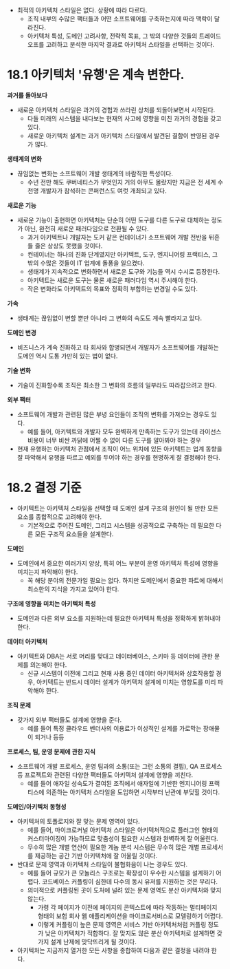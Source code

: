 - 최적의 아키텍처 스타일은 없다. 상황에 따라 다르다.
  - 조직 내부의 수많은 팩터들과 어떤 소프트웨어를 구축하는지에 따라 맥락이 달라진다.
  - 아키텍처 특성, 도메인 고려사항, 전략적 목표, 그 밖의 다양한 것들의 트레이드오프를 고려하고 분석한 마지막 결과로 아키텍처 스타일을 선택하는 것이다.
 
# 18.1 아키텍처 '유행'은 계속 변한다.

**과거를 돌아보다**
- 새로운 아키텍처 스타일은 과거의 경험과 쓰라린 상처를 되돌아보면서 시작된다.
  - 다들 미래의 시스템을 내다보는 현재의 사고에 영향을 미친 과거의 경험을 갖고 있다.
  - 새로운 아키텍처 설계는 과거 아키텍처 스타일에서 발견된 결함이 반영된 경우가 많다.
 
**생태계의 변화**
- 끊임없는 변화는 소프트웨어 개발 생태계의 바람직한 특성이다.
  - 수년 전만 해도 쿠버네티스가 무엇인지 거의 아무도 몰랐지만 지금은 전 세계 수천명 개발자가 참석하는 콘퍼런스도 여럿 개최되고 있다.
 
**새로운 기능**
- 새로운 기능이 출현하면 아키텍처는 단순히 어떤 도구를 다른 도구로 대체하는 정도가 아닌, 완전히 새로운 패러다임으로 전환될 수 있다.
  - 과거 아키텍트나 개발자는 도커 같은 컨테이너가 소프트웨어 개발 전반을 뒤흔들 줄은 상상도 못했을 것이다.
  - 컨테이너는 하나의 진화 단계였지만 아키텍트, 도구, 엔지니어링 프랙티스, 그 밖의 수많은 것들이 IT 업계에 돌풍을 일으켰다.
  - 생태계가 지속적으로 변화하면서 새로운 도구와 기능들 역시 수시로 등장한다.
  - 아키텍트는 새로운 도구는 물론 새로운 패러다임 역시 주시해야 한다.
  - 작은 변화라도 아키텍트의 목표와 정확히 부합하는 변경일 수도 있다.
 
**가속**
- 생태계는 끊임없이 변할 뿐만 아니라 그 변화의 속도도 계속 빨라지고 있다.

**도메인 변경**
- 비즈니스가 계속 진화하고 타 회사와 합병되면서 개발자가 소프트웨어를 개발하는 도메인 역시 도통 가만히 있는 법이 없다.

**기술 변화**
- 기술이 진화할수록 조직은 최소한 그 변화의 흐름의 일부라도 따라잡으려고 한다.

**외부 팩터**
- 소프트웨어 개발과 관련된 많은 부녕 요인들이 조직의 변화를 가져오는 경우도 있다.
  - 예를 들어, 아키텍트와 개발자 모두 완벽하게 만족하는 도구가 있는데 라이선스 비용이 너무 비싼 까닭에 어쩔 수 없이 다른 도구를 알아봐야 하는 경우
- 현재 유행하는 아키텍처 관점에서 조직이 어느 위치에 있든 아키텍트는 업계 동향을 잘 파악해서 유행을 따르고 예외를 두어야 하는 경우를 현명하게 잘 결정해야 한다.

# 18.2 결정 기준
- 아키텍트는 아키텍처 스타일을 선택할 때 도메인 설계 구조의 원인이 될 만한 모든 요소를 종합적으로 고려해야 한다.
  - 기본적으로 주어진 도메인, 그리고 시스템을 성공적으로 구축하는 데 필요한 다른 모든 구조적 요소들을 설계한다.

**도메인**
- 도메인에서 중요한 여러가지 양상, 특히 어느 부분이 운영 아키텍처 특성에 영향을 미치는지 파악해야 한다.
  - 꼭 해당 분야의 전문가일 필요는 없다. 하지만 도메인에서 중요한 파트에 대해서 최소한의 지식을 가지고 있어야 한다.

**구조에 영향을 미치는 아키텍처 특성**
- 도메인과 다른 외부 요소를 지원하는데 필요한 아키텍처 특성을 정확하게 밝혀내야 한다.

**데이터 아키텍처**
- 아키텍트와 DBA는 서로 머리를 맞대고 데이터베이스, 스키마 등 데이터에 관한 문제를 의논해야 한다.
  - 신규 시스템이 이전에 그리고 현재 사용 중인 데이터 아키텍처와 상호작용할 경우, 아키텍트는 반드시 데이터 설계가 아키텍처 설계에 미치는 영향도를 미리 파악해야 한다.

**조직 문제**
- 갖가지 외부 팩터들도 설계에 영향을 준다.
  - 예를 들어 특정 클라우드 벤더사의 이용료가 이상적인 설계를 가로막는 장애물이 되거나 등등

**프로세스, 팀, 운영 문제에 관한 지식**
- 소프트웨어 개발 프로세스, 운영 팀과의 소통(또는 그런 소통의 결핍), QA 프로세스 등 프로젝트와 관련된 다양한 팩터들도 아키텍처 설계에 영향을 끼친다.
  - 예를 들어 애자일 성숙도가 결여된 조직에서 애자일에 기반한 엔지니어링 프랙티스에 의존하는 아키텍처 스타일을 도입하면 시작부터 난관에 부딪힐 것이다.
 
**도메인/아키텍처 동형성**
- 아키텍처의 토폴로지와 잘 맞는 문제 영역이 있다.
  - 예를 들어, 마이크로커널 아키텍처 스타일은 아키텍처적으로 플러그인 형태의 커스터마이징이 가능하므로 맞춤성이 필요한 시스템과 완벽하게 잘 어울린다.
  - 무수히 많은 개별 연산이 필요한 게놈 분석 시스템은 무수히 많은 개별 프로세서를 제공하는 공간 기반 아키텍처에 잘 어울릴 것이다.
- 반대로 문제 영역과 아키텍처 스타일이 불협화음이 나는 경우도 있다.
  - 예를 들어 규모가 큰 모놀리스 구조로는 확장성이 우수한 시스템을 설계하기 어렵다. 코드베이스 커플링이 심한데 다수의 동시 유저를 지원하는 것은 무리다.
  - 의미적으로 커플링된 곳이 도처에 널려 있는 문제 영역도 분산 아키텍처와 맞지 않는다.
    - 가령 각 페이지가 이전에 페이지의 콘텍스트에 따라 작동하는 멀티페이지 형태의 보험 회사 웹 애플리케이션을 마이크로서비스로 모델링하기 어렵다.
    - 이렇게 커플링이 높은 문제 영역은 서비스 기반 아키텍처처럼 커플링 정도가 낮은 아키텍처가 적합하다. 잘 맞지도 않은 분산 아키텍처로 설계하면 갖가지 설계 난제에 맞닥뜨리게 될 것이다.
- 아키텍처는 지금까지 열거한 모든 사항을 종합하여 다음과 같은 결정을 내려야 한다.
